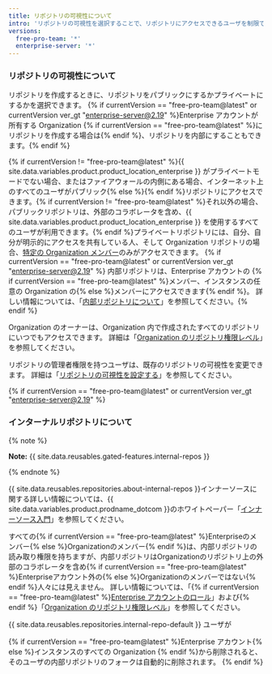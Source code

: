 ```yaml
---
title: リポジトリの可視性について
intro: 'リポジトリの可視性を選択することで、リポジトリにアクセスできるユーザを制限できます{% if currentVersion == "free-pro-team@latest" or currentVersion ver_gt "enterprise-server@2.19" %}（パブリック、内部、プライベート{% else %}パブリックまたはプライベートなど）{% endif %}。'
versions:
  free-pro-team: '*'
  enterprise-server: '*'
---
```


### リポジトリの可視性について

リポジトリを作成するときに、リポジトリをパブリックにするかプライベートにするかを選択できます。 {% if currentVersion == "free-pro-team@latest" or currentVersion ver_gt "enterprise-server@2.19" %}Enterprise アカウントが所有する Organization {% if currentVersion == "free-pro-team@latest" %}にリポジトリを作成する場合は{% endif %}、リポジトリを内部にすることもできます。{% endif %}

{% if currentVersion != "free-pro-team@latest" %}{{ site.data.variables.product.product_location_enterprise }} がプライベートモードでない場合、またはファイアウォールの内側にある場合、インターネット上のすべてのユーザがパブリック{% else %}{% endif %}リポジトリにアクセスできます。{% if currentVersion != "free-pro-team@latest" %}それ以外の場合、パブリックリポジトリは、外部のコラボレータを含め、{{ site.data.variables.product.product_location_enterprise }} を使用するすべてのユーザが利用できます。{% endif %}プライベートリポジトリには、自分、自分が明示的にアクセスを共有している人、そして Organization リポジトリの場合、[特定の Organization メンバー](/github/setting-up-and-managing-organizations-and-teams/repository-permission-levels-for-an-organization)のみがアクセスできます。 {% if currentVersion == "free-pro-team@latest" or currentVersion ver_gt "enterprise-server@2.19" %} 内部リポジトリは、Enterprise アカウントの {% if currentVersion == "free-pro-team@latest" %}メンバー、インスタンスの任意の Organization の{% else %}メンバーにアクセスできます{% endif %}。 詳しい情報については、「[内部リポジトリについて](#about-internal-repositories)」を参照してください。{% endif %}

Organization のオーナーは、Organization 内で作成されたすべてのリポジトリにいつでもアクセスできます。 詳細は「[Organization のリポジトリ権限レベル](/github/setting-up-and-managing-organizations-and-teams/repository-permission-levels-for-an-organization)」を参照してください。

リポジトリの管理者権限を持つユーザは、既存のリポジトリの可視性を変更できます。 詳細は「[リポジトリの可視性を設定する](/github/administering-a-repository/setting-repository-visibility)」を参照してください。

{% if currentVersion == "free-pro-team@latest" or currentVersion ver_gt "enterprise-server@2.19" %}
### インターナルリポジトリについて

{% note %}

**Note:** {{ site.data.reusables.gated-features.internal-repos }}

{% endnote %}

{{ site.data.reusables.repositories.about-internal-repos }}インナーソースに関する詳しい情報については、{{ site.data.variables.product.prodname_dotcom }}のホワイトペーパー「[インナーソース入門](https://resources.github.com/whitepapers/introduction-to-innersource/)」を参照してください。

すべての{% if currentVersion == "free-pro-team@latest" %}Enterpriseのメンバー{% else %}Organizationのメンバー{% endif %}は、内部リポジトリの読み取り権限を持ちますが、内部リポジトリはOrganizationのリポジトリ上の外部のコラボレータを含め{% if currentVersion == "free-pro-team@latest" %}Enterpriseアカウント外の{% else %}Organizationのメンバーではない{% endif %}人々には見えません。 詳しい情報については、「{% if currentVersion == "free-pro-team@latest" %}[Enterprise アカウントのロール](/articles/roles-for-an-enterprise-account#enterprise-members)」および{% endif %}「[Organization のリポジトリ権限レベル](/articles/repository-permission-levels-for-an-organization)」を参照してください。

{{ site.data.reusables.repositories.internal-repo-default }}
ユーザが

{% if currentVersion == "free-pro-team@latest" %}Enterprise アカウント{% else %}インスタンスのすべての Organization {% endif %}から削除されると、そのユーザの内部リポジトリのフォークは自動的に削除されます。
{% endif %}
